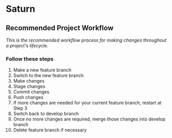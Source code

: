 # Saturn

## Recommended Project Workflow

*This is the recommended workflow process for making changes throughout a project's lifecycle.*

### Follow these steps

1. Make a new feature branch
2. Switch to the new feature branch
3. Make changes
4. Stage changes
5. Commit changes
6. Push changes
7. If more changes are needed for your current feature branch, restart at Step 3
8. Switch back to develop branch
9. Once no more changes are required, merge those changes into develop branch
10. Delete feature branch if necessary